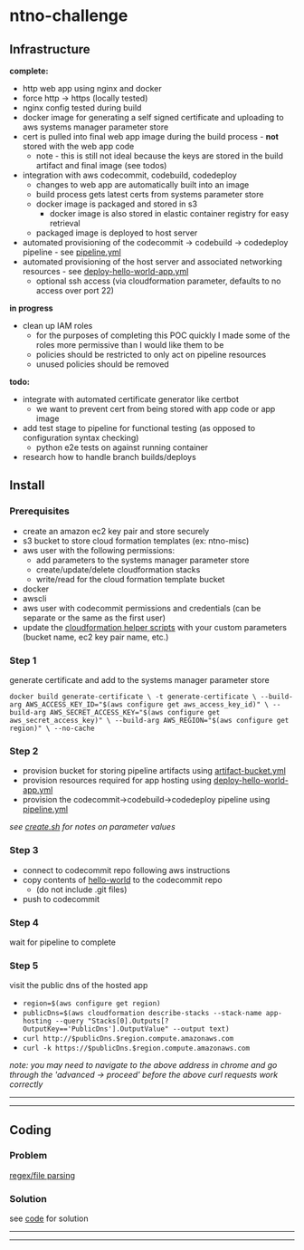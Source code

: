 # ntno-challenge

## Infrastructure

**complete:**
* http web app using nginx and docker
* force http -> https (locally tested)
* nginx config tested during build 
* docker image for generating a self signed certificate and uploading to aws systems manager parameter store
* cert is pulled into final web app image during the build process - **not** stored with the web app code
  * note - this is still not ideal because the keys are stored in the build artifact and final image (see todos)
* integration with aws codecommit, codebuild, codedeploy
  * changes to web app are automatically built into an image
  * build process gets latest certs from systems parameter store
  * docker image is packaged and stored in s3
    * docker image is also stored in elastic container registry for easy retrieval
  * packaged image is deployed to host server
* automated provisioning of the codecommit -> codebuild -> codedeploy pipeline - see [pipeline.yml](https://github.com/ntno/ntno-challenge/tree/master/infrastructure/cloudformation/cft/pipeline.yml)
* automated provisioning of the host server and associated networking resources - see [deploy-hello-world-app.yml](https://github.com/ntno/ntno-challenge/tree/master/infrastructure/cloudformation/cft/deploy-hello-world-app.yml)
  * optional ssh access (via cloudformation parameter, defaults to no access over port 22)

**in progress**
* clean up IAM roles 
  * for the purposes of completing this POC quickly I made some of the roles more permissive than I would like them to be
  * policies should be restricted to only act on pipeline resources
  * unused policies should be removed

**todo:**
* integrate with automated certificate generator like certbot
  * we want to prevent cert from being stored with app code or app image
* add test stage to pipeline for functional testing (as opposed to configuration syntax checking)
  * python e2e tests on against running container
* research how to handle branch builds/deploys

## Install
### Prerequisites
* create an amazon ec2 key pair and store securely
* s3 bucket to store cloud formation templates (ex: ntno-misc)
* aws user with the following permissions:  
  * add parameters to the systems manager parameter store
  * create/update/delete cloudformation stacks
  * write/read for the cloud formation template bucket
* docker
* awscli
* aws user with codecommit permissions and credentials (can be separate or the same as the first user)
* update the [cloudformation helper scripts](https://github.com/ntno/ntno-challenge/tree/master/infrastructure/cloudformation/) with your custom parameters (bucket name, ec2 key pair name, etc.)  

### Step 1 
generate certificate and add to the systems manager parameter store

`
docker build generate-certificate \
   -t generate-certificate \
   --build-arg AWS_ACCESS_KEY_ID="$(aws configure get aws_access_key_id)" \
   --build-arg AWS_SECRET_ACCESS_KEY="$(aws configure get aws_secret_access_key)" \
   --build-arg AWS_REGION="$(aws configure get region)" \
   --no-cache
`

### Step 2
* provision bucket for storing pipeline artifacts using [artifact-bucket.yml](https://github.com/ntno/ntno-challenge/tree/master/infrastructure/cloudformation/cft/pipeline.yml)
* provision resources required for app hosting using [deploy-hello-world-app.yml](https://github.com/ntno/ntno-challenge/tree/master/infrastructure/cloudformation/cft/pipeline.yml)
* provision the codecommit->codebuild->codedeploy pipeline using [pipeline.yml](https://github.com/ntno/ntno-challenge/tree/master/infrastructure/cloudformation/cft/pipeline.yml)  

*see [create.sh](https://github.com/ntno/ntno-challenge/tree/master/infrastructure/cloudformation/create.sh) for notes on parameter values*

### Step 3
* connect to codecommit repo following aws instructions  
* copy contents of [hello-world](https://github.com/ntno/ntno-challenge/tree/master/infrastructure/hello-world) to the codecommit repo 
  * (do not include .git files)  
* push to codecommit  

### Step 4 
wait for pipeline to complete

### Step 5  
visit the public dns of the hosted app

* `region=$(aws configure get region)`  
* `publicDns=$(aws cloudformation describe-stacks --stack-name app-hosting --query "Stacks[0].Outputs[?OutputKey=='PublicDns'].OutputValue" --output text)`  
* `curl http://$publicDns.$region.compute.amazonaws.com`  
* `curl -k https://$publicDns.$region.compute.amazonaws.com`  

*note: you may need to navigate to the above address in chrome and go through the 'advanced -> proceed' before the above curl requests work correctly*

---
---

## Coding
### Problem
[regex/file parsing](https://www.hackerrank.com/challenges/validating-credit-card-number/problem)

### Solution
see [code](https://github.com/ntno/ntno-challenge/blob/master/code/validate.py) for solution


---
---  
